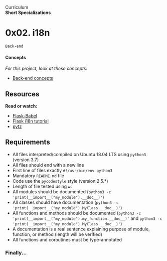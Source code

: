 Curriculum <br>
**Short Specializations** <br>

# 0x02. i18n

`Back-end`

#### Concepts

_For this project, look at these concepts:_

* [Back-end concepts](https://www.intranet.alxswe.com/concepts/557)

## Resources

**Read or watch:**

* [Flask-Babel](https://www.flask-babel.tkte.ch)
* [Flask i18n tutorial](https://www.blog.miguelgrinberg.com/post/the-flask-mega-tutorial-part-xiii-i18n-and-l10n)
* [pytz](https://www.pytz.sourceforge.net)

## Requirements

* All files interpreted/compiled on Ubuntu 18.04 LTS using `python3` (version 3.7)
* All files should end with a new line
* First line of files exactly `#!/usr/bin/env python3`
* Mandatory `README.md` file
* Code use the `pycodestyle` style (version 2.5.*)
* Length of file tested using `wc`
* All modules should be documented (`python3 -c 'print(__import__("my_module").__doc__)'`)
* All classes should have documentation (`python3 -c 'print(__import__("my_module").MyClass.__doc__)'`)
* All functions and methods should be documented (`python3 -c 'print(__import__("my_module").my_function.__doc__)'` and `python3 -c 'print(__import__("my_module").MyClass.__doc__)'`)
* A documentation is a real sentence explaining purpose of module, function, or method (length will be verified)
* All functions and coroutines must be type-annotated

### Finally...